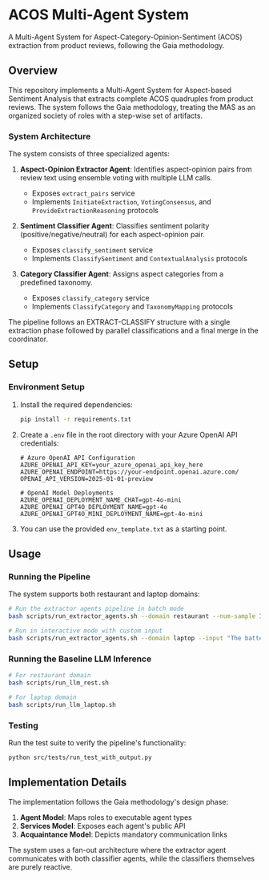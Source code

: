 # ACOS Multi-Agent System

A Multi-Agent System for Aspect-Category-Opinion-Sentiment (ACOS) extraction from product reviews, following the Gaia methodology.

## Overview

This repository implements a Multi-Agent System for Aspect-based Sentiment Analysis that extracts complete ACOS quadruples from product reviews. The system follows the Gaia methodology, treating the MAS as an organized society of roles with a step-wise set of artifacts.

### System Architecture

The system consists of three specialized agents:

1. **Aspect-Opinion Extractor Agent**: Identifies aspect-opinion pairs from review text using ensemble voting with multiple LLM calls.
   - Exposes `extract_pairs` service
   - Implements `InitiateExtraction`, `VotingConsensus`, and `ProvideExtractionReasoning` protocols

2. **Sentiment Classifier Agent**: Classifies sentiment polarity (positive/negative/neutral) for each aspect-opinion pair.
   - Exposes `classify_sentiment` service
   - Implements `ClassifySentiment` and `ContextualAnalysis` protocols

3. **Category Classifier Agent**: Assigns aspect categories from a predefined taxonomy.
   - Exposes `classify_category` service
   - Implements `ClassifyCategory` and `TaxonomyMapping` protocols

The pipeline follows an EXTRACT-CLASSIFY structure with a single extraction phase followed by parallel classifications and a final merge in the coordinator.

## Setup

### Environment Setup

1. Install the required dependencies:
   ```bash
   pip install -r requirements.txt
   ```

2. Create a `.env` file in the root directory with your Azure OpenAI API credentials:
   ```
   # Azure OpenAI API Configuration
   AZURE_OPENAI_API_KEY=your_azure_openai_api_key_here
   AZURE_OPENAI_ENDPOINT=https://your-endpoint.openai.azure.com/
   OPENAI_API_VERSION=2025-01-01-preview
   
   # OpenAI Model Deployments
   AZURE_OPENAI_DEPLOYMENT_NAME_CHAT=gpt-4o-mini
   AZURE_OPENAI_GPT4O_DEPLOYMENT_NAME=gpt-4o
   AZURE_OPENAI_GPT4O_MINI_DEPLOYMENT_NAME=gpt-4o-mini
   ```

3. You can use the provided `env_template.txt` as a starting point.

## Usage

### Running the Pipeline

The system supports both restaurant and laptop domains:

```bash
# Run the extractor agents pipeline in batch mode
bash scripts/run_extractor_agents.sh --domain restaurant --num-sample 10 --batch

# Run in interactive mode with custom input
bash scripts/run_extractor_agents.sh --domain laptop --input "The battery life is excellent but the keyboard is uncomfortable."
```

### Running the Baseline LLM Inference

```bash
# For restaurant domain
bash scripts/run_llm_rest.sh

# For laptop domain
bash scripts/run_llm_laptop.sh
```

### Testing

Run the test suite to verify the pipeline's functionality:

```bash
python src/tests/run_test_with_output.py
```

## Implementation Details

The implementation follows the Gaia methodology's design phase:

1. **Agent Model**: Maps roles to executable agent types
2. **Services Model**: Exposes each agent's public API
3. **Acquaintance Model**: Depicts mandatory communication links

The system uses a fan-out architecture where the extractor agent communicates with both classifier agents, while the classifiers themselves are purely reactive.
